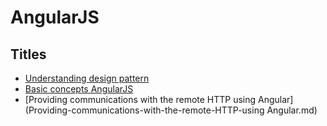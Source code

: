 # AngularJS


## Titles

* [Understanding design pattern](understanding-design-pattern.md) 
* [Basic concepts AngularJS](basic-concepts-AngularJS.md) 
* [Providing communications with the remote HTTP using Angular](Providing-communications-with-the-remote-HTTP-using Angular.md) 
